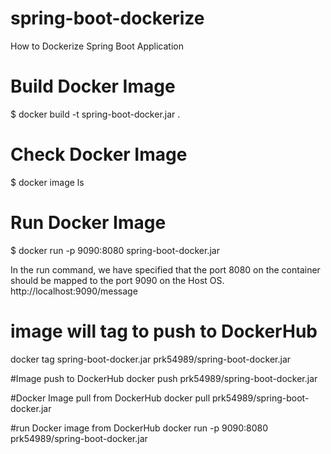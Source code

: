 # spring-boot-dockerize
How to Dockerize Spring Boot Application 

# Build Docker Image 
$ docker build -t spring-boot-docker.jar .

# Check Docker Image 
$ docker image ls

# Run Docker Image 
$ docker run -p 9090:8080 spring-boot-docker.jar

In the run command, we have specified that the port 8080 on the container should be mapped to the port 9090 on the Host OS.
http://localhost:9090/message

# image will tag to push to DockerHub
docker tag spring-boot-docker.jar prk54989/spring-boot-docker.jar

#Image push to DockerHub
docker push prk54989/spring-boot-docker.jar

#Docker Image pull from DockerHub
docker pull prk54989/spring-boot-docker.jar

#run Docker image from DockerHub
docker run -p 9090:8080 prk54989/spring-boot-docker.jar
